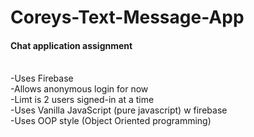 # Coreys-Text-Message-App
<h4>Chat application assignment</h4>
<br>
-Uses Firebase <br>
-Allows anonymous login for now <br>
-Limt is 2 users signed-in at a time <br>
-Uses Vanilla JavaScript (pure javascript) w firebase <br>
-Uses OOP style (Object Oriented programming) <br>
